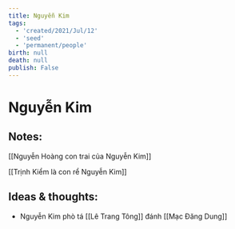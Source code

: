 ```yaml
---
title: Nguyễn Kim
tags:
  - 'created/2021/Jul/12'
  - 'seed'
  - 'permanent/people'
birth: null
death: null
publish: False
---
```

# Nguyễn Kim

## Notes:

[[Nguyễn Hoàng con trai của Nguyễn Kim]]

[[Trịnh Kiểm là con rể Nguyễn Kim]]

## Ideas & thoughts:
- Nguyễn Kim phò tá [[Lê Trang Tông]] đánh [[Mạc Đăng Dung]]

